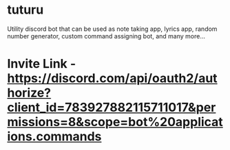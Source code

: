 # tuturu 
Utility discord bot that can be used as note taking app, lyrics app, random number generator, custom command assigning bot, and many more...
# Invite Link - https://discord.com/api/oauth2/authorize?client_id=783927882115711017&permissions=8&scope=bot%20applications.commands
